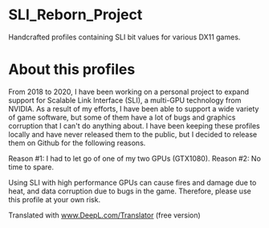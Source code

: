 # SLI_Reborn_Project
Handcrafted profiles containing SLI bit values for various DX11 games.

# About this profiles
From 2018 to 2020, I have been working on a personal project to expand support for Scalable Link Interface (SLI), a multi-GPU technology from NVIDIA. As a result of my efforts, I have been able to support a wide variety of game software, but some of them have a lot of bugs and graphics corruption that I can't do anything about.
I have been keeping these profiles locally and have never released them to the public, but I decided to release them on Github for the following reasons.

Reason #1: I had to let go of one of my two GPUs (GTX1080).
Reason #2: No time to spare.

Using SLI with high performance GPUs can cause fires and damage due to heat, and data corruption due to bugs in the game. Therefore, please use this profile at your own risk.

Translated with www.DeepL.com/Translator (free version)
